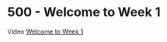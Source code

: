 # 500 - Welcome to Week 1

Video [Welcome to Week 1](https://www.coursera.org/learn/foundations-of-cybersecurity/lecture/noWGA/welcome-to-week-1)


